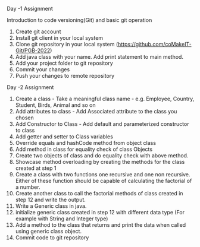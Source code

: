 Day -1 Assignment

Introduction to code versioning(Git) and basic git operation
1. Create git account
2. Install git client in your local system
3. Clone git repository in your local system (https://github.com/coMakeIT-Git/PGB-2022)
7. Add java class with your name. Add print statement to main method.
8. Add your project folder to git repository
9. Commit your changes
10. Push your changes to remote repository


Day -2 Assignment

1. Create a class - Take a meaningful class name - e.g. Employee, Country, Student, Birds, Animal and so on
2. Add attributes to class - Add Associated attribute to the class you chosen
3. Add Constructor to Class - Add default and parameterized constructor to class
4. Add getter and setter to Class variables
5. Override equals and hashCode method from object class
6. Add method in class for equality check of class Objects
7. Create two objects of class and do equality check with above method.
8. Showcase method overloading by creating the methods for the class created at step 1
9. Create a class with two functions one recursive and one non recursive. Either of these function should be
capable of calculating the factorial of a number.
10. Create another class to call the factorial methods of class created in step 12 and write the output.
11. Write a Generic class in java.
12. initialize generic class created in step 12 with different data type (For example with String and Integer type)
13. Add a method to the class that returns and print the data when called using generic class object.
14. Commit code to git repository
